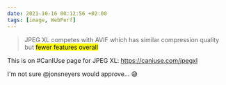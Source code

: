 ```yaml
---
date: 2021-10-16 00:12:56 +02:00
tags: [image, WebPerf]
---
```


> JPEG XL competes with AVIF which has similar compression quality but <mark>fewer features overall</mark>

This is on #CanIUse page for JPEG XL: <https://caniuse.com/jpegxl>

I'm not sure @jonsneyers would approve… 😅
